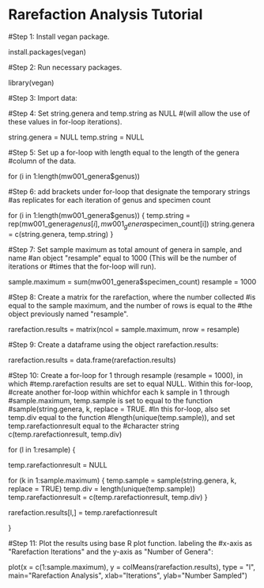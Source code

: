 # Rarefaction Analysis Tutorial
#Step 1: Install vegan package.

install.packages(vegan)

#Step 2: Run necessary packages.

library(vegan)

#Step 3: Import data:


#Step 4: Set string.genera and temp.string as NULL 
#(will allow the use of these values in for-loop iterations).

string.genera = NULL
temp.string = NULL


#Step 5: Set up a for-loop with length equal to the length of the genera 
#column of the data.

for (i in 1:length(mw001_genera$genus))
  
#Step 6: add brackets under for-loop that designate the temporary strings
#as replicates for each iteration of genus and specimen count

  for (i in 1:length(mw001_genera$genus))
{
  temp.string = rep(mw001_genera$genus[i],mw001_genera$specimen_count[i])
  string.genera = c(string.genera, temp.string)
}


#Step 7: Set sample maximum as total amount of genera in sample, and name
#an object "resample" equal to 1000 (This will be the number of iterations or
#times that the for-loop will run). 


sample.maximum = sum(mw001_genera$specimen_count)
resample = 1000

#Step 8: Create a matrix for the rarefaction, where the number collected 
#is equal to the sample maximum, and the number of rows is equal to the 
#the object previously named "resample".

rarefaction.results = matrix(ncol = sample.maximum, nrow = resample)

#Step 9: Create a dataframe using the object rarefaction.results:

rarefaction.results = data.frame(rarefaction.results)

#Step 10: Create a for-loop for 1 through resample (resample = 1000), in which 
#temp.rarefaction results are set to equal NULL. Within this for-loop, 
#create another for-loop within whichfor each k sample in 1 through 
#sample.maximum, temp.sample is set to equal to the function 
#sample(string.genera, k, replace =  TRUE. 
#In this for-loop, also set temp.div equal to the function 
#length(unique(temp.sample)), and set temp.rarefactionresult equal to the 
#character string c(temp.rarefactionresult, temp.div)

for (l in 1:resample)
{
  
  
  temp.rarefactionresult = NULL
  
  for (k in 1:sample.maximum)
  {
    temp.sample = sample(string.genera, k, replace = TRUE)
    temp.div = length(unique(temp.sample))
    temp.rarefactionresult = c(temp.rarefactionresult, temp.div)
  }
  
  
  rarefaction.results[l,] = temp.rarefactionresult
  
}

#Step 11: Plot the results using base R plot function. labeling the
#x-axis as "Rarefaction Iterations" and the y-axis as "Number of Genera":

plot(x = c(1:sample.maximum), y = colMeans(rarefaction.results), 
     type = "l", main="Rarefaction Analysis",
     xlab="Iterations", ylab="Number Sampled")
